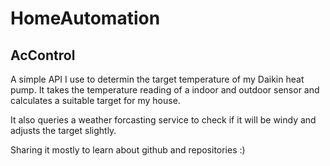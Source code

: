 # HomeAutomation

## AcControl
A simple API I use to determin the target temperature of my Daikin heat pump.
It takes the temperature reading of a indoor and outdoor sensor and calculates a suitable target for my house.

It also queries a weather forcasting service to check if it will be windy and adjusts the target slightly.

Sharing it mostly to learn about github and repositories :)
